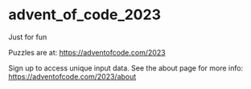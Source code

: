 # advent_of_code_2023


Just for fun

Puzzles are at: https://adventofcode.com/2023

Sign up to access unique input data. See the about page for more info: https://adventofcode.com/2023/about